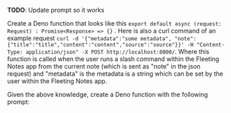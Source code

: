 
**TODO**: Update prompt so it works

Create a Deno function that looks like this `export default async (request: Request) : Promise<Response> => {}` . Here is also a curl command of an example request `curl -d '{"metadata":"some metadata", "note":{"title":"title","content":"content","source":"source"}}' -H "Content-Type: application/json" -X POST http://localhost:8000/`. Where this function is called when the user runs a slash command within the Fleeting Notes app from the current note (which is sent as "note" in the json request) and "metadata" is the metadata is a string which can be set by the user within the Fleeting Notes app.

Given the above knowledge, create a Deno function with the following prompt:


